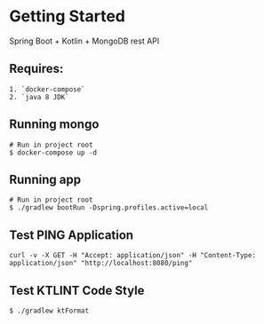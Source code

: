 # Getting Started

Spring Boot + Kotlin + MongoDB rest API

## Requires:
```
1. `docker-compose`
2. `java 8 JDK` 
```

## Running mongo
```
# Run in project root
$ docker-compose up -d
```

## Running app
```
# Run in project root
$ ./gradlew bootRun -Dspring.profiles.active=local
```

## Test PING Application
```
curl -v -X GET -H "Accept: application/json" -H "Content-Type: application/json" "http://localhost:8080/ping"
```

## Test KTLINT Code Style
```
$ ./gradlew ktFormat
```
